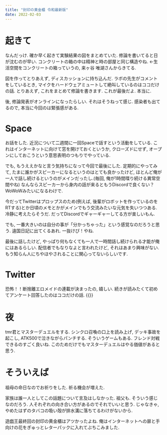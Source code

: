 ```yaml
---
title: "封印の黄金櫃 令和最新版"
date: 2022-02-03
---
```


# 起きて
なんだっけ. 確か早く起きて実験結果の図をまとめていた. 修論を書いてると日が沈むのが早い. コンクリートの箱の中は精神と時の部屋と同じ構造やね. ←生活空間をコンクリートの箱っていうの, 来ヶ谷 唯湖さんからきてる.

図を作ってとりあえず, ディスカッションに持ち込んだ. ラボの先生がコメントをしているとき, マイクをハードウェアミュートして絶叫しているのはココだけの話.
とりあえず, これをまとめて修論を書きます. これが最後だよ. 本当に. 

後, 修論発表がオンラインになったらしい. それはそうねって感じ. 感染者も出てるので, 本当に今回のは緊張感がある.
# Space
お話をした. 近況について二週間に一回Spaceで話すという活動をしている. これはインターネットに向けて窓を開けておくというか, クローズドにせず, オープンにしておこうという意思表明のつもりでやっている.

でも, もうええかなと言う気持ちになって今回で最後にした. 定期的にやってみて, たまに誰かがスピーカーになるというのはとても良かったけど, ほとんど俺が一人で話し続けるというのがメインだったし.(毎回, 俺が1時間喋り続ける異常空間やね) なんならスピーカーから身内の話が来るともうDiscordで良くない？WoWoWみたいになるわけで.

今だってTwitterはプロップスのため(例えば, 後輩がロボットを作っているのをRTする)とか日頃のメモとかがメインでもう交流みたいな元気を失いつつある.
冷静に考えたらそうだ. だってDiscordでギャーギャーしてる方が楽しいもん.

でも, 一番大きいのは自分の事が「分かっちゃった」という感覚なのだろうと思う. 違国日記に出てくるあれ. 一抜けぴ！やね.

最後に話したけど, やっぱり何もなくても一人で一時間話し続けられる才能が俺にはあるらしい. 配信者でもなりなよと言われたけど, それはあまり興味がない. もう知らん人にちやほやされることに関心ってないらしいです.

# Twitter
恐怖！！断捨離エロメイドの連載が決まったの, 嬉しい. 続きが読みたくて初めてアンケート回答したのはココだけの話.
{{<tweet user="dango_bot" id="1489055999810240512">}}

# 夜
tmr君とマスターデュエルをする. シンクロ召喚の口上を読み上げ, デッキ事故を起こし, ATK500で泣きながらパンチする. そういうゲームもある. フレンド対戦できるのすごく良いね. このためだけでもマスターデュエルはやる価値があると思う.

# そういえば
祖母の命日なのでお祈りをした. 祈る機会が増えた.

家族は誰一人としてこの話題について言及はしなかった. 祖父も. そういう感じなのだろう. 人それぞれの向き合い方があるのでそれでいいと思う. じゃなきゃ, やめたはずのタバコの吸い殻が排水溝に落ちてるわけがないから.

遊戯王最終回の封印の黄金櫃はアツかったよね. 俺はインターネットへの扉と手向けの花をぎゅっとレターパックに入れてぶちこみました.